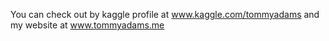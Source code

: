 You can check out by kaggle profile at www.kaggle.com/tommyadams and my website at www.tommyadams.me
